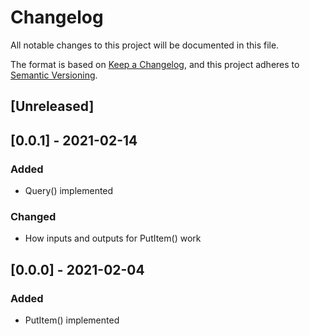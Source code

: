 # Changelog
All notable changes to this project will be documented in this file.

The format is based on [Keep a Changelog](https://keepachangelog.com/en/1.0.0/),
and this project adheres to [Semantic Versioning](https://semver.org/spec/v2.0.0.html).

## [Unreleased]

## [0.0.1] - 2021-02-14
### Added
- Query() implemented

### Changed
- How inputs and outputs for PutItem() work

## [0.0.0] - 2021-02-04
### Added
- PutItem() implemented
